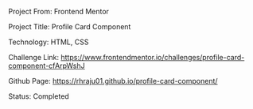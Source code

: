 Project From: Frontend Mentor

Project Title: Profile Card Component

Technology: HTML, CSS

Challenge Link: https://www.frontendmentor.io/challenges/profile-card-component-cfArpWshJ

Github Page: https://rhraju01.github.io/profile-card-component/

Status: Completed
